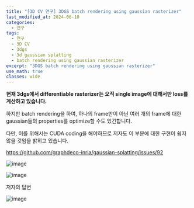 ```yaml
---
title: "[3D CV 연구] 3DGS batch rendering using gaussian rasterizer"
last_modified_at: 2024-06-10
categories:
  - 연구
tags:
  - 연구
  - 3D CV
  - 3dgs
  - 3d gaussian splatting
  - batch rendering using gaussian rasterizer
excerpt: "3DGS batch rendering using gaussian rasterizer"
use_math: true
classes: wide
---
```


**현재 3dgs에서 differentiable rasterizer는 오직 single image에 대해서만 loss를 계산하고 있습니다.**

하지만 batch rendering을 하여, 하나의 frame만이 아닌 여러 개의 frame에 대한 gaussian들의 properties를 optimize할 수도 있긴합니다.

다만, 이를 위해서는 CUDA coding을 해야하므로 저자도 이 부분에 대한 구현이 쉽지 않을 것임을 밝히고 있습니다.

https://github.com/graphdeco-inria/gaussian-splatting/issues/92

![image](https://github.com/sandokim/sandokim.github.io/assets/74639652/aee609a9-02e1-4bd1-8677-dbb6d7c43034)

![image](https://github.com/sandokim/sandokim.github.io/assets/74639652/4928d4b6-64af-4a47-8df5-25977255ee61)

저자의 답변

![image](https://github.com/sandokim/sandokim.github.io/assets/74639652/ba39f82d-e757-49fd-8878-1dbe6a3618e4)

